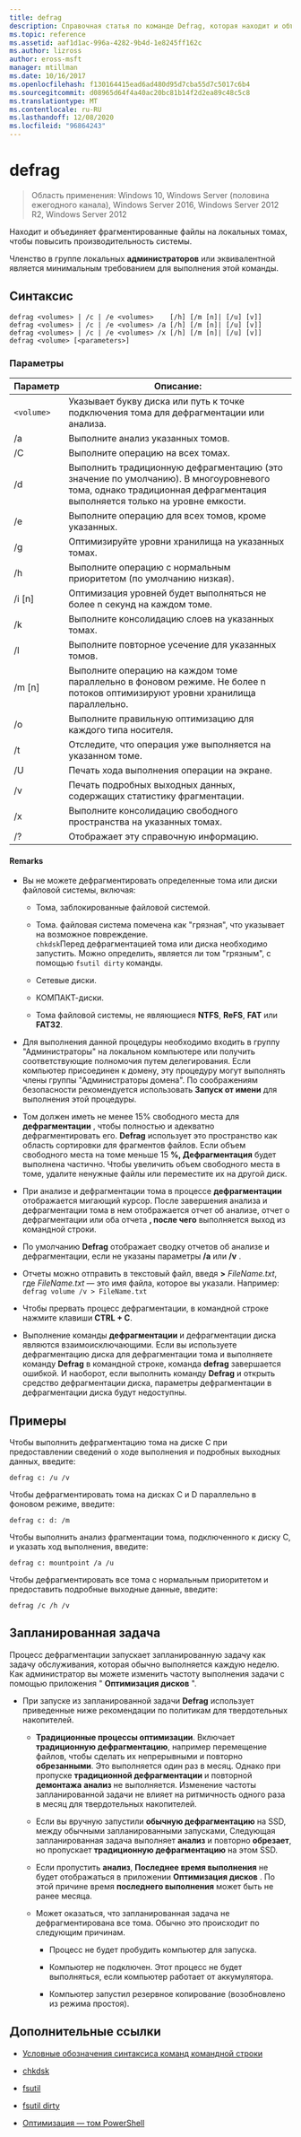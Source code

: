 ```yaml
---
title: defrag
description: Справочная статья по команде Defrag, которая находит и объединяет фрагментированные файлы на локальных томах для повышения производительности системы.
ms.topic: reference
ms.assetid: aaf1d1ac-996a-4282-9b4d-1e8245ff162c
ms.author: lizross
author: eross-msft
manager: mtillman
ms.date: 10/16/2017
ms.openlocfilehash: f130164415ead6ad480d95d7cba55d7c5017c6b4
ms.sourcegitcommit: d08965d64f4a40ac20bc81b14f2d2ea89c48c5c8
ms.translationtype: MT
ms.contentlocale: ru-RU
ms.lasthandoff: 12/08/2020
ms.locfileid: "96864243"
---
```

# <a name="defrag"></a>defrag

> Область применения: Windows 10, Windows Server (половина ежегодного канала), Windows Server 2016, Windows Server 2012 R2, Windows Server 2012

Находит и объединяет фрагментированные файлы на локальных томах, чтобы повысить производительность системы.

Членство в группе локальных **администраторов** или эквивалентной является минимальным требованием для выполнения этой команды.

## <a name="syntax"></a>Синтаксис

```
defrag <volumes> | /c | /e <volumes>    [/h] [/m [n]| [/u] [v]]
defrag <volumes> | /c | /e <volumes> /a [/h] [/m [n]| [/u] [v]]
defrag <volumes> | /c | /e <volumes> /x [/h] [/m [n]| [/u] [v]]
defrag <volume> [<parameters>]
```

### <a name="parameters"></a>Параметры

| Параметр | Описание: |
| --------- | ----------- |
| `<volume>` | Указывает букву диска или путь к точке подключения тома для дефрагментации или анализа. |
| /a | Выполните анализ указанных томов. |
| /C | Выполните операцию на всех томах. |
| /d | Выполнить традиционную дефрагментацию (это значение по умолчанию). В многоуровневого тома, однако традиционная дефрагментация выполняется только на уровне емкости. |
| /e | Выполните операцию для всех томов, кроме указанных. |
| /g | Оптимизируйте уровни хранилища на указанных томах. |
| /h | Выполните операцию с нормальным приоритетом (по умолчанию низкая). |
| /i [n] | Оптимизация уровней будет выполняться не более n секунд на каждом томе. |
| /k | Выполните консолидацию слоев на указанных томах. |
| /l | Выполните повторное усечение для указанных томов. |
| /m [n] | Выполните операцию на каждом томе параллельно в фоновом режиме. Не более n потоков оптимизируют уровни хранилища параллельно. |
| /o | Выполните правильную оптимизацию для каждого типа носителя. |
| /t | Отследите, что операция уже выполняется на указанном томе. |
| /U | Печать хода выполнения операции на экране. |
| /v | Печать подробных выходных данных, содержащих статистику фрагментации. |
| /x | Выполните консолидацию свободного пространства на указанных томах. |
| /? | Отображает эту справочную информацию. |

#### <a name="remarks"></a>Remarks

- Вы не можете дефрагментировать определенные тома или диски файловой системы, включая:

  - Тома, заблокированные файловой системой.

  - Тома. файловая система помечена как "грязная", что указывает на возможное повреждение.<br>`chkdsk`Перед дефрагментацией тома или диска необходимо запустить. Можно определить, является ли том "грязным", с помощью `fsutil dirty` команды.

  - Сетевые диски.

  - КОМПАКТ-диски.

  - Тома файловой системы, не являющиеся **NTFS**, **ReFS**, **FAT** или **FAT32**.

- Для выполнения данной процедуры необходимо входить в группу "Администраторы" на локальном компьютере или получить соответствующие полномочия путем делегирования. Если компьютер присоединен к домену, эту процедуру могут выполнять члены группы "Администраторы домена". По соображениям безопасности рекомендуется использовать **Запуск от имени** для выполнения этой процедуры.

- Том должен иметь не менее 15% свободного места для **дефрагментации** , чтобы полностью и адекватно дефрагментировать его. **Defrag** использует это пространство как область сортировки для фрагментов файлов. Если объем свободного места на томе меньше 15 **%, Дефрагментация** будет выполнена частично. Чтобы увеличить объем свободного места в томе, удалите ненужные файлы или переместите их на другой диск.

- При анализе и дефрагментации тома в процессе **дефрагментации** отображается мигающий курсор. После завершения анализа и дефрагментации тома в нем отображается отчет об анализе, отчет о дефрагментации или оба отчета **, после чего** выполняется выход из командной строки.

- По умолчанию **Defrag** отображает сводку отчетов об анализе и дефрагментации, если не указаны параметры **/a** или **/v** .

- Отчеты можно отправить в текстовый файл, введя **>** <em>FileName.txt</em>, где *FileName.txt* — это имя файла, которое вы указали. Например: `defrag volume /v > FileName.txt`

- Чтобы прервать процесс дефрагментации, в командной строке нажмите клавиши **CTRL + C**.

- Выполнение команды **дефрагментации** и дефрагментации диска являются взаимоисключающими. Если вы используете дефрагментацию диска для дефрагментации тома и выполняете команду **Defrag** в командной строке, команда **defrag** завершается ошибкой. И наоборот, если выполнить команду **Defrag** и открыть средство дефрагментации диска, параметры дефрагментации в дефрагментации диска будут недоступны.

## <a name="examples"></a>Примеры

Чтобы выполнить дефрагментацию тома на диске C при предоставлении сведений о ходе выполнения и подробных выходных данных, введите:

```
defrag c: /u /v
```

Чтобы дефрагментировать тома на дисках C и D параллельно в фоновом режиме, введите:

```
defrag c: d: /m
```

Чтобы выполнить анализ фрагментации тома, подключенного к диску C, и указать ход выполнения, введите:

```
defrag c: mountpoint /a /u
```

Чтобы дефрагментировать все тома с нормальным приоритетом и предоставить подробные выходные данные, введите:

```
defrag /c /h /v
```

## <a name="scheduled-task"></a>Запланированная задача

Процесс дефрагментации запускает запланированную задачу как задачу обслуживания, которая обычно выполняется каждую неделю. Как администратор вы можете изменить частоту выполнения задачи с помощью приложения " **Оптимизация дисков** ".

- При запуске из запланированной задачи **Defrag** использует приведенные ниже рекомендации по политикам для твердотельных накопителей.

  - **Традиционные процессы оптимизации**. Включает **традиционную дефрагментацию**, например перемещение файлов, чтобы сделать их непрерывными и повторно **обрезанными**. Это выполняется один раз в месяц. Однако при пропуске **традиционной дефрагментации** и повторной **демонтажа** **анализ** не выполняется. Изменение частоты запланированной задачи не влияет на ритмичность одного раза в месяц для твердотельных накопителей.

  - Если вы вручную запустили **обычную дефрагментацию** на SSD, между обычными запланированными запусками, Следующая запланированная задача выполняет **анализ** и повторно **обрезает**, но пропускает **традиционную дефрагментацию** на этом SSD.

  - Если пропустить **анализ**, **Последнее время выполнения** не будет отображаться в приложении **Оптимизация дисков** . По этой причине время **последнего выполнения** может быть не ранее месяца.

  - Может оказаться, что запланированная задача не дефрагментирована все тома. Обычно это происходит по следующим причинам.

    - Процесс не будет пробудить компьютер для запуска.

    - Компьютер не подключен. Этот процесс не будет выполняться, если компьютер работает от аккумулятора.

    - Компьютер запустил резервное копирование (возобновлено из режима простоя).

## <a name="additional-references"></a>Дополнительные ссылки

- [Условные обозначения синтаксиса команд командной строки](command-line-syntax-key.md)

- [chkdsk](chkdsk.md)

- [fsutil](fsutil.md)

- [fsutil dirty](fsutil-dirty.md)

- [Оптимизация — том PowerShell](/powershell/module/storage/optimize-volume)
